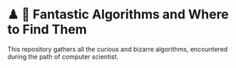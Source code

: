 # ♟ 🧮 Fantastic Algorithms and Where to Find Them

This repository gathers all the curious and bizarre algorithms, encountered during the path of computer scientist.
